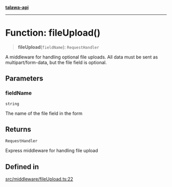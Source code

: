 [**talawa-api**](../../../README.md)

***

# Function: fileUpload()

> **fileUpload**(`fieldName`): `RequestHandler`

A middleware for handling optional file uploads.
All data must be sent as multipart/form-data, but the file field is optional.

## Parameters

### fieldName

`string`

The name of the file field in the form

## Returns

`RequestHandler`

Express middleware for handling file upload

## Defined in

[src/middleware/fileUpload.ts:22](https://github.com/Suyash878/talawa-api/blob/f376d03c37e9acd046e7cc983947432c95f74442/src/middleware/fileUpload.ts#L22)
